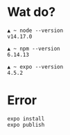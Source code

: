 # Wat do?

    ▲ ~ node --version
    v14.17.0

    ▲ ~ npm --version
    6.14.13

    ▲ ~ expo --version
    4.5.2

# Error

    expo install
    expo publish
